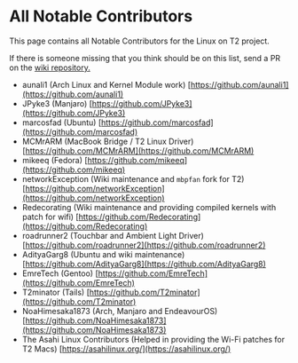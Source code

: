 # All Notable Contributors

This page contains all Notable Contributors for the Linux on T2 project.

If there is someone missing that you think should be on this list, send a PR on the [wiki repository.](https://github.com/t2linux/wiki)

- aunali1 (Arch Linux and Kernel Module work) [https://github.com/aunali1](https://github.com/aunali1)
- JPyke3 (Manjaro) [https://github.com/JPyke3](https://github.com/JPyke3)
- marcosfad (Ubuntu) [https://github.com/marcosfad](https://github.com/marcosfad)
- MCMrARM (MacBook Bridge / T2 Linux Driver) [https://github.com/MCMrARM](https://github.com/MCMrARM)
- mikeeq (Fedora) [https://github.com/mikeeq](https://github.com/mikeeq)
- networkException (Wiki maintenance and `mbpfan` fork for T2) [https://github.com/networkException](https://github.com/networkException)
- Redecorating (Wiki maintenance and providing compiled kernels with patch for wifi) [https://github.com/Redecorating](https://github.com/Redecorating)
- roadrunner2 (Touchbar and Ambient Light Driver) [https://github.com/roadrunner2](https://github.com/roadrunner2)
- AdityaGarg8 (Ubuntu and wiki maintenance) [https://github.com/AdityaGarg8](https://github.com/AdityaGarg8)
- EmreTech (Gentoo) [https://github.com/EmreTech](https://github.com/EmreTech)
- T2minator (Tails) [https://github.com/T2minator](https://github.com/T2minator)
- NoaHimesaka1873 (Arch, Manjaro and EndeavourOS) [https://github.com/NoaHimesaka1873](https://github.com/NoaHimesaka1873)
- The Asahi Linux Contributors (Helped in providing the Wi-Fi patches for T2 Macs) [https://asahilinux.org/](https://asahilinux.org/)
